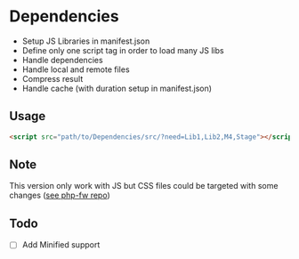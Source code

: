 Dependencies
============

* Setup JS Libraries in manifest.json
* Define only one script tag in order to load many JS libs
* Handle dependencies
* Handle local and remote files
* Compress result
* Handle cache (with duration setup in manifest.json)

Usage
------------
```html
<script src="path/to/Dependencies/src/?need=Lib1,Lib2,M4,Stage"></script>
```

Note
------------
This version only work with JS but CSS files could be targeted with some changes ([see php-fw repo](https://github.com/arno06/php-fw))

Todo
-----------
 * [ ] Add Minified support
